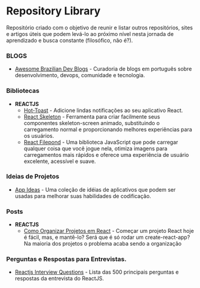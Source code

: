 # Repository Library

Repositório criado com o objetivo de reunir e listar outros repositórios, sites e artigos úteis que podem levá-lo ao próximo nível nesta jornada de aprendizado e busca constante (filosófico, não é?).


### BLOGS

- [Awesome Brazilian Dev Blogs](https://github.com/Wmitrut/awesome-brazilian-devblogs)  - Curadoria de blogs em português sobre desenvolvimento, devops, comunidade e tecnologia.


### Bibliotecas 

- **REACTJS**
  - [Hot-Toast](https://github.com/timolins/react-hot-toast) - Adicione lindas notificações ao seu aplicativo React.
  - [React Skeleton](https://skeletonreact.com/) - Ferramenta para criar facilmente seus componentes skeleton-screen animado, substituindo o carregamento normal e proporcionando melhores experiências para os usuários.
  - [React Filepond](https://pqina.nl/filepond/) - Uma biblioteca JavaScript que pode carregar qualquer coisa que você jogue nela, otimiza imagens para carregamentos mais rápidos e oferece uma experiência de usuário excelente, acessível e suave.


### Ideias de Projetos

- [App Ideas](https://github.com/florinpop17/app-ideas) -  Uma coleção de idéias de aplicativos que podem ser usadas para melhorar suas habilidades de codificação.


### Posts

- **REACTJS**
  - [Como Organizar Projetos em React](https://blog.matheuscastiglioni.com.br/como-organizar-projetos-em-react/) - Começar um projeto React hoje é fácil, mas, e mantê-lo? Será que é só rodar um create-react-app? Na maioria dos projetos o problema acaba sendo a organização 

### Perguntas e Respostas para Entrevistas.

- [Reactjs Interview Questions](https://github.com/sudheerj/reactjs-interview-questions) - Lista das 500 principais perguntas e respostas da entrevista do ReactJS.
